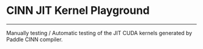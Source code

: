 # CINN JIT Kernel Playground

---

Manually testing / Automatic testing of the JIT CUDA kernels generated by Paddle CINN compiler.